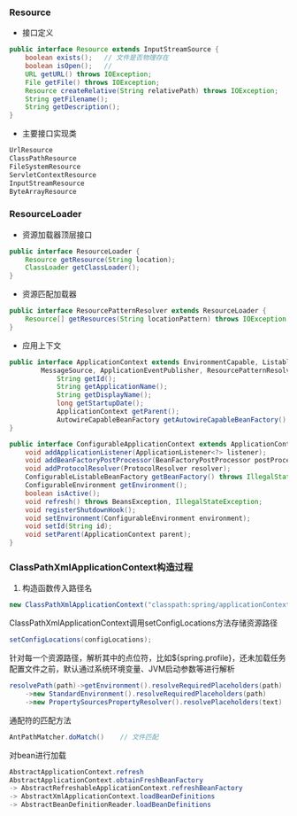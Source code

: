 ### Resource

* 接口定义

```java
public interface Resource extends InputStreamSource {
    boolean exists();	// 文件是否物理存在
    boolean isOpen();	// 
    URL getURL() throws IOException;
    File getFile() throws IOException;
    Resource createRelative(String relativePath) throws IOException;
    String getFilename();
    String getDescription();
}
```

* 主要接口实现类

```java
UrlResource
ClassPathResource
FileSystemResource
ServletContextResource
InputStreamResource
ByteArrayResource
```



### ResourceLoader

* 资源加载器顶层接口

```java
public interface ResourceLoader {
    Resource getResource(String location);
    ClassLoader getClassLoader();
}
```

* 资源匹配加载器

```java
public interface ResourcePatternResolver extends ResourceLoader {
    Resource[] getResources(String locationPattern) throws IOException;
}
```

* 应用上下文

```java
public interface ApplicationContext extends EnvironmentCapable, ListableBeanFactory, 	HierarchicalBeanFactory,
		MessageSource, ApplicationEventPublisher, ResourcePatternResolver {
            String getId();
            String getApplicationName();
            String getDisplayName();
            long getStartupDate();
            ApplicationContext getParent();
            AutowireCapableBeanFactory getAutowireCapableBeanFactory() throws IllegalStateException;
}
```

```java
public interface ConfigurableApplicationContext extends ApplicationContext, Lifecycle, Closeable {
    void addApplicationListener(ApplicationListener<?> listener);
    void addBeanFactoryPostProcessor(BeanFactoryPostProcessor postProcessor);
    void addProtocolResolver(ProtocolResolver resolver);
    ConfigurableListableBeanFactory getBeanFactory() throws IllegalStateException;
    ConfigurableEnvironment getEnvironment();
    boolean isActive();
    void refresh() throws BeansException, IllegalStateException;
    void registerShutdownHook();
    void setEnvironment(ConfigurableEnvironment environment);
    void setId(String id);
    void setParent(ApplicationContext parent);
}
```



### ClassPathXmlApplicationContext构造过程

1. 构造函数传入路径名

```java
new ClassPathXmlApplicationContext("classpath:spring/applicationContext-${spring.profile}.xml");
```

ClassPathXmlApplicationContext调用setConfigLocations方法存储资源路径

```java
setConfigLocations(configLocations);
```

针对每一个资源路径，解析其中的点位符，比如${spring.profile}，还未加载任务配置文件之前，默认通过系统环境变量、JVM启动参数等进行解析

```java
resolvePath(path)->getEnvironment().resolveRequiredPlaceholders(path)
    ->new StandardEnvironment().resolveRequiredPlaceholders(path)
    ->new PropertySourcesPropertyResolver().resolvePlaceholders(text)
```

通配符的匹配方法

```java
AntPathMatcher.doMatch()	// 文件匹配
```

对bean进行加载

```java
AbstractApplicationContext.refresh
AbstractApplicationContext.obtainFreshBeanFactory
-> AbstractRefreshableApplicationContext.refreshBeanFactory
-> AbstractXmlApplicationContext.loadBeanDefinitions
-> AbstractBeanDefinitionReader.loadBeanDefinitions
```

